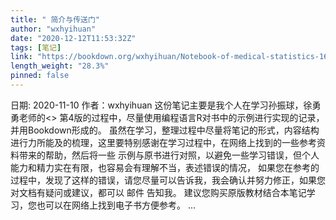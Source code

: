```yaml
---
title: " 简介与传送门"
author: "wxhyihuan"
date: "2020-12-12T11:53:32Z"
tags: [笔记]
link: "https://bookdown.org/wxhyihuan/Notebook-of-medical-statistics-1605856202966/"
length_weight: "28.3%"
pinned: false
---
```


日期: 2020-11-10 作者：wxhyihuan 这份笔记主要是我个人在学习孙振球，徐勇勇老师的<> 第4版的过程中，尽量使用编程语言R对书中的示例进行实现的记录， 并用Bookdown形成的。 虽然在学习，整理过程中尽量将笔记的形式，内容结构进行力所能及的梳理，这里要特别感谢在学习过程中，在网络上找到的一些参考资料带来的帮助，然后将一些 示例与原书进行对照，以避免一些学习错误，但个人能力和精力实在有限，也容易会有理解不当，表述错误的情况， 如果您在参考的过程中，发现了这样的错误，请您尽量可以告诉我，我会确认并努力修正，如果您对文档有疑问或建议，都可以 邮件 告知我。 建议您购买原版教材结合本笔记学习，您也可以在网络上找到电子书方便参考。 ...
